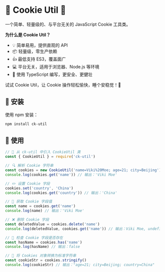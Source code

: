# 🍪 Cookie Util 🍪

一个简单、轻量级的、与平台无关的 JavaScript Cookie 工具类。

**为什么是 Cookie Util？**

- 💡 简单易用，提供直观的 API
- 📦 轻量级，零生产依赖
- 👍 最低支持 ES3，覆盖面广
- 💻 平台无关，适用于浏览器、Node.js 等环境
- 🌈 使用 TypeScript 编写，更安全、更健壮

试试 Cookie Util，让 Cookie 操作轻松愉快，睡个安稳觉！🥳

## 🚀 安装

使用 npm 安装：

```bash
npm install ck-util
```

## 🎉 使用

```javascript
// 🧭 从 ck-util 中引入 CookieUtil 类
const { CookieUtil } = require('ck-util')

// 🔍 解析 Cookie 字符串
const cookies = new CookieUtil('name=Viki%20Moe; age=21; city=Beijing')
console.log(cookies.get('name')) // 输出：'Viki Moe'

// ✏️ 设置 Cookie 字段
cookies.set('country', 'China')
console.log(cookies.get('country')) // 输出：'China'

// 📖 获取 Cookie 字段值
const name = cookies.get('name')
console.log(name) // 输出：'Viki Moe'

// ❌ 删除 Cookie 字段
const deletedValue = cookies.delete('name')
console.log(deletedValue, cookies.get('name')) // 输出：Viki Moe, undefined

// 🧐 检查 Cookie 字段是否存在
const hasName = cookies.has('name')
console.log(hasName) // 输出：false

// 🔄 将 Cookies 对象转换为标准字符串
const cookieStr = cookies.stringify()
console.log(cookieStr) // 输出："age=21; city=Beijing; country=China"
```
